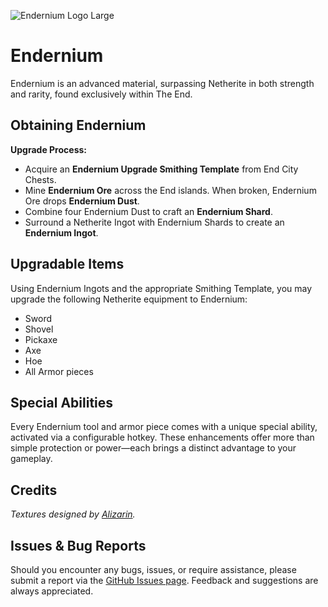 ![Endernium Logo Large](https://cdn.modrinth.com/data/cached_images/d394deffdb9f39908c4f1e6e63f20450037ba963.png)
# Endernium

Endernium is an advanced material, surpassing Netherite in both strength and rarity, found exclusively within The End.

## Obtaining Endernium

**Upgrade Process:**  
- Acquire an **Endernium Upgrade Smithing Template** from End City Chests.  
- Mine **Endernium Ore** across the End islands. When broken, Endernium Ore drops **Endernium Dust**.
- Combine four Endernium Dust to craft an **Endernium Shard**.
- Surround a Netherite Ingot with Endernium Shards to create an **Endernium Ingot**.

## Upgradable Items

Using Endernium Ingots and the appropriate Smithing Template, you may upgrade the following Netherite equipment to Endernium:
- Sword
- Shovel
- Pickaxe
- Axe
- Hoe
- All Armor pieces

## Special Abilities

Every Endernium tool and armor piece comes with a unique special ability, activated via a configurable hotkey. These enhancements offer more than simple protection or power—each brings a distinct advantage to your gameplay.

## Credits

*Textures designed by [Alizarin](https://x.com/AliCrimzon).*

## Issues & Bug Reports

Should you encounter any bugs, issues, or require assistance, please submit a report via the [GitHub Issues page](https://github.com/Skittlq/endernium-neoforge/issues). Feedback and suggestions are always appreciated.
